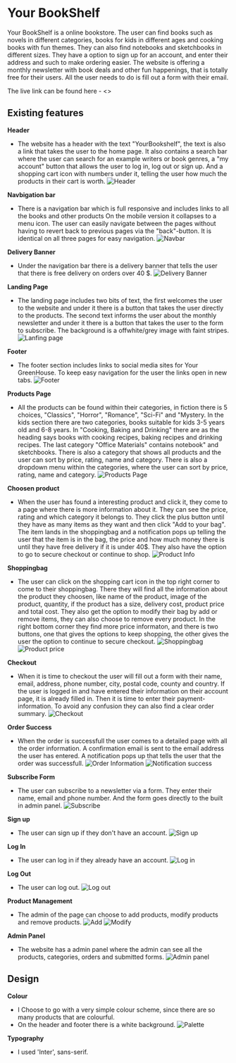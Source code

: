 # Your BookShelf
Your BookShelf is a online bookstore. The user can find books such as novels in different categories, books for kids in different ages and cooking books with fun themes.
They can also find notebooks and sketchbooks in different sizes. They have a option to sign up for an account, and enter their address and such to make ordering easier.
The website is offering a monthly newsletter with book deals and other fun happenings, that is totally free for their users. All the user needs to do is fill out a form with their email.

The live link can be found here - <>

## Existing features

__Header__
- The website has a header with the text "YourBookshelf", the text is also a link that takes the user to the home page. It also contains a search bar where the user can search for an example writers or book genres, a "my account" button that allows the user to log in, log out or sign up. And a shopping cart icon with numbers under it, telling the user how much the products in their cart is worth.
![Header]()

__Navbigation bar__
- There is a navigation bar which is full responsive and includes links to all the books and other products
On the mobile version it collapses to a menu icon. The user can easily navigate between the pages without having to revert back to previous pages via the "back"-button.
It is identical on all three pages for easy navigation.
![Navbar]()

__Delivery Banner__
- Under the navigation bar there is a delivery banner that tells the user that there is free delivery on orders over 40 $.
![Delivery Banner]()

__Landing Page__
- The landing page includes two bits of text, the first welcomes the user to the website and under it there is a button that takes the user directly to the products. The second text informs the user about the monthly newsletter and under it there is a button that takes the user to the form to subscribe. The background is a offwhite/grey image with faint stripes.
![Lanfing page]()

__Footer__
- The footer section includes links to social media sites for Your GreenHouse. To keep easy navigation for the user the links open in new tabs.
![Footer]()

__Products Page__
- All the products can be found within their categories, in fiction there is 5 choices, "Classics", "Horror", "Romance", "Sci-Fi" and "Mystery. In the kids section there are two categories, books suitable for kids 3-5 years old and 6-8 years. In "Cooking, Baking and Drinking" there are as the heading says books with cooking recipes, baking recipes and drinking recipes. The last category "Office Materials" contains notebook" and sketchbooks. There is also a category that shows all products and the user can sort by price, rating, name and category. There is also a dropdown menu within the categories, where the user can sort by price, rating, name and category.
![Products Page]()

__Choosen product__
- When the user has found a interesting product and click it, they come to a page where there is more information about it. They can see the price, rating and which category it belongs to. They click the plus button until they have as many items as they want and then click "Add to your bag". The item lands in the shoppingbag and a notification pops up telling the user that the item is in the bag, the price and how much money there is until they have free delivery if it is under 40$. They also have the option to go to secure checkout or continue to shop.
![Product Info]()

__Shoppingbag__
- The user can click on the shopping cart icon in the top right corner to come to their shoppingbag. There they will find all the information about the product they choosen, like name of the product, image of the product, quantity, if the product has a size, delivery cost, product price and total cost. They also get the option to modify their bag by add or remove items, they can also choose to remove every product. In the right bottom corner they find more price informaton, and there is two buttons, one that gives the options to keep shopping, the other gives the user the option to continue to secure checkout. 
![Shoppingbag]()
![Product price]()

__Checkout__
- When it is time to checkout the user will fill out a form with their name, email, address, phone number, city, postal code, county and country. If the user is logged in and have entered their information on their account page, it is already filled in. Then it is time to enter their payment-information. To avoid any confusion they can also find a clear order summary.
![Checkout]()

__Order Success__
- When the order is successfull the user comes to a detailed page with all the order information. A confirmation email is sent to the email address the user has entered. A notification pops up that tells the user that the order was successfull. 
![Order Information]()
![Notification success]()

__Subscribe Form__
- The user can subscribe to a newsletter via a form. They enter their name, email and phone number. And the form goes directly to the built in admin panel.
![Subscribe]()

__Sign up__
- The user can sign up if they don't have an account.
![Sign up]()

__Log In__
- The user can log in if they already have an account.
![Log in]()

__Log Out__
- The user can log out.
![Log out]()

__Product Management__
- The admin of the page can choose to add products, modify products and remove products.
![Add]()
![Modify]()

__Admin Panel__
- The website has a admin panel where the admin can see all the products, categories, orders and submitted forms.
![Admin panel]()

## Design

**Colour**
- I Choose to go with a very simple colour scheme, since there are so many products that are colourful.
- On the header and footer there is a white background.
![Palette]()


**Typography**
- I used 'Inter', sans-serif.

